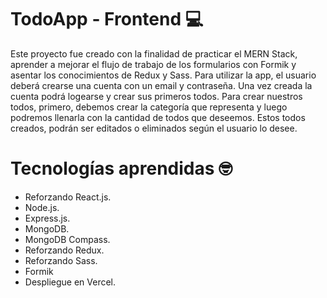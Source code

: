 # TodoApp - Frontend 💻

Este proyecto fue creado con la finalidad de practicar el MERN Stack, aprender a mejorar el flujo de trabajo de los formularios con Formik y asentar los conocimientos de Redux y Sass. Para utilizar la app, el usuario deberá crearse una cuenta con un email y contraseña. Una vez creada la cuenta podrá logearse y crear sus primeros todos. Para crear nuestros todos, primero, debemos crear la categoría que representa y luego podremos llenarla con la cantidad de todos que deseemos. Estos todos creados, podrán ser editados o eliminados según el usuario lo desee.

# Tecnologías aprendidas 🤓

- Reforzando React.js.
- Node.js.
- Express.js.
- MongoDB.
- MongoDB Compass.
- Reforzando Redux.
- Reforzando Sass.
- Formik
- Despliegue en Vercel.
